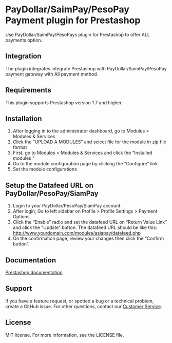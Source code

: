 # PayDollar/SaimPay/PesoPay Payment plugin for Prestashop
Use PayDollar/SaimPay/PesoPays plugin for Prestashop to offer ALL payments option.

## Integration
The plugin integrates integrate Prestashop with PayDollar/SaimPay/PesoPay payment gateway with All payment method.

## Requirements
This plugin supports Prestashop version 1.7 and higher.

## Installation
1.	After logging in to the administrator dashboard, go to Modules > Modules & Services
2.	Click the “UPLOAD A MODULES” and select file for the module in zip file format
3.	First, go to Modules > Modules & Services and click the “Installed modules ” 
4.	Go to the module configuration page by clicking the “Configure” link.
5.	Set the module configurations

## Setup the Datafeed URL on PayDollar/PesoPay/SiamPay
 1. Login to your PayDollar/PesoPay/SiamPay account.
 2. After login, Go to left sidebar on Profile > Profile Settings > Payment Options.
 3. Click the “Enable” radio and set the datafeed URL on “Return Value Link” and click the “Update” button. The datafeed URL should be like this: http://www.yourdomain.com/modules/asiapay/datafeed.php
 4. On the confirmation page, review your changes then click the “Confirm button”.

 ## Documentation
[Prestashop documentation](https://github.com/juliusphilipponce/magento/blob/master/Magento2.0%20Payment%20Module%20Setup%20Guide.pdf)

## Support
If you have a feature request, or spotted a bug or a technical problem, create a GitHub issue. For other questions, contact our [Customer Service](https://www.paydollar.com/en/contactus.html).

## License
MIT license. For more information, see the LICENSE file.
